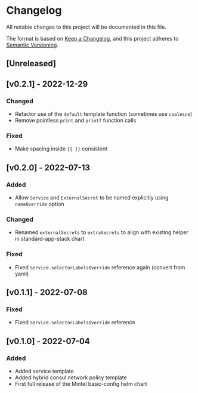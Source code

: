 # Changelog

All notable changes to this project will be documented in this file.

The format is based on [Keep a Changelog](https://keepachangelog.com/en/1.0.0/),
and this project adheres to [Semantic Versioning](https://semver.org/spec/v2.0.0.html).

## [Unreleased]

## [v0.2.1] - 2022-12-29
### Changed
- Refactor use of the `default` template function (sometimes use `coalesce`)
- Remove pointless `print` and `printf` function calls

### Fixed
- Make spacing inside `{{ }}` consistent

## [v0.2.0] - 2022-07-13
### Added
- Allow `Service` and `ExternalSecret` to be named explicitly using `nameOverride` option

### Changed
- Renamed `externalSecrets` to `extraSecrets` to align with existing helper in standard-app-stack chart

### Fixed
- Fixed `Service.selectorLabelsOverride` reference again (convert from yaml)

## [v0.1.1] - 2022-07-08
### Fixed
- Fixed `Service.selectorLabelsOverride` reference

## [v0.1.0] - 2022-07-04
### Added
- Added service template
- Added hybrid consul network policy template
- First full release of the Mintel basic-config helm chart
